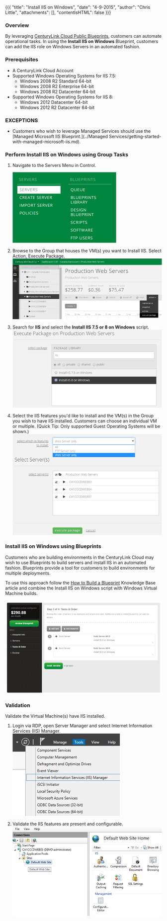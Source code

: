 {{{
  "title": "Install IIS on Windows",
  "date": "4-9-2015",
  "author": "Chris Little",
  "attachments": [],
  "contentIsHTML": false
}}}

### Overview
By leveraging [CenturyLink Cloud Public Blueprints](../Blueprints/centurylink-cloud-public-blueprint-packages.md), customers can automate operational tasks.  In using the **Install IIS on Windows** Blueprint, customers can add the IIS role on Windows Servers in an automated fashion.

### Prerequisites
* A CenturyLink Cloud Account
* Supported Windows Operating Systems for IIS 7.5:
    * Windows 2008 R2 Standard 64-bit
    * Windows 2008 R2 Enterprise 64-bit
    * Windows 2008 R2 Datacenter 64-bit
* Supported Windows Operating Systems for IIS 8:
    * Windows 2012 Datacenter 64-bit
    * Windows 2012 R2 Datacenter 64-bit

### EXCEPTIONS
* Customers who wish to leverage Managed Services should use the [Managed Microsoft IIS Blueprint.](../Managed Services/getting-started-with-managed-microsoft-iis.md).

### Perform Install IIS on Windows using Group Tasks
1. Navigate to the Servers Menu in Control.

   ![Portal Servers Menu](../images/Install-IIS-on-Windows-01.png)

2. Browse to the Group that houses the VM(s) you want to Install IIS. Select Action, Execute Package.
   ![execute package on group](../images/Install-IIS-on-Windows-02.png)
   
3. Search for **IIS** and select the **Install IIS 7.5 or 8 on Windows** script.
   ![Search for IIS](../images/Install-IIS-on-Windows-03.png)

4. Select the IIS features you'd like to install and the VM(s) in the Group you wish to have IIS installed. Customers can choose an individual VM or multiple. (Quick Tip: Only supported Guest Operating Systems will be shown.)
   ![Select Features and Servers](../images/Install-IIS-on-Windows-04.png)

### Install IIS on Windows using Blueprints
Customers who are building environments in the CenturyLink Cloud may wish to use Blueprints to build servers and install IIS in an automated fashion. Blueprints provide a tool for customers to build environments for multiple deployments.

To use this approach follow the [How to Build a Blueprint](../Blueprints/how-to-build-a-blueprint.md) Knowledge Base article and combine the Install IIS on Windows script with Windows Virtual Machine builds.

![Web Servers Environment build Blueprint](../images/Install-IIS-on-Windows-05.png)

### Validation
Validate the Virtual Machine(s) have IIS installed.

1. Login via RDP, open Server Manager and select Internet Information Services (IIS) Manager.
   ![Run RDP and open server manager](../images/Install-IIS-on-Windows-06.png)

2.  Validate the IIS features are present and configurable.
   ![Validate IIS](../images/Install-IIS-on-Windows-07.png)

